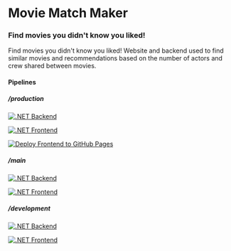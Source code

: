 # Movie Match Maker

### Find movies you didn't know you liked!

Find movies you didn't know you liked! Website and backend used to find similar movies and recommendations based on the number of actors and crew shared between movies.

#### Pipelines

##### /production

[![.NET Backend](https://github.com/nam20485/MovieMatchMaker/actions/workflows/dotnet-backend.yml/badge.svg?branch=production)](https://github.com/nam20485/MovieMatchMaker/actions/workflows/dotnet-backend.yml)

[![.NET Frontend](https://github.com/nam20485/MovieMatchMaker/actions/workflows/dotnet-frontend.yml/badge.svg?branch=production)](https://github.com/nam20485/MovieMatchMaker/actions/workflows/dotnet-frontend.yml)

[![Deploy Frontend to GitHub Pages](https://github.com/nam20485/MovieMatchMaker/actions/workflows/deploy-frontend-to-github-pages.yml/badge.svg?branch=production)](https://github.com/nam20485/MovieMatchMaker/actions/workflows/deploy-frontend-to-github-pages.yml)

##### /main

[![.NET Backend](https://github.com/nam20485/MovieMatchMaker/actions/workflows/dotnet-backend.yml/badge.svg?branch=main)](https://github.com/nam20485/MovieMatchMaker/actions/workflows/dotnet-backend.yml)

[![.NET Frontend](https://github.com/nam20485/MovieMatchMaker/actions/workflows/dotnet-frontend.yml/badge.svg?branch=main)](https://github.com/nam20485/MovieMatchMaker/actions/workflows/dotnet-frontend.yml)

##### /development

[![.NET Backend](https://github.com/nam20485/MovieMatchMaker/actions/workflows/dotnet-backend.yml/badge.svg?branch=development)](https://github.com/nam20485/MovieMatchMaker/actions/workflows/dotnet-backend.yml)

[![.NET Frontend](https://github.com/nam20485/MovieMatchMaker/actions/workflows/dotnet-frontend.yml/badge.svg?branch=development)](https://github.com/nam20485/MovieMatchMaker/actions/workflows/dotnet-frontend.yml)
